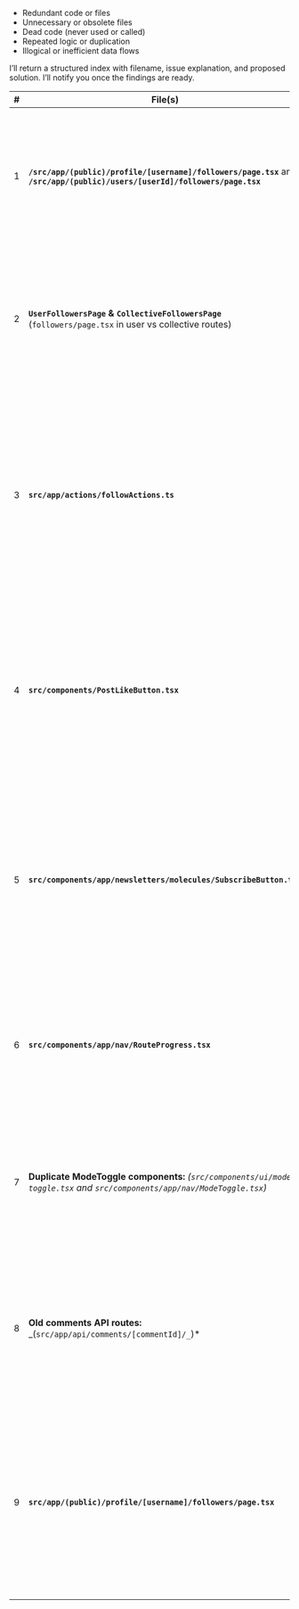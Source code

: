 - Redundant code or files
- Unnecessary or obsolete files
- Dead code (never used or called)
- Repeated logic or duplication
- Illogical or inefficient data flows

I’ll return a structured index with filename, issue explanation, and proposed solution. I’ll notify you once the findings are ready.

| #   | File(s)                                                                                                                     | Issue (Observation)                                                                                                                                                                                                                                                                                                                                                        | Suggested Solution                                                                                                                                                                                                                                                                                                           |
| --- | --------------------------------------------------------------------------------------------------------------------------- | -------------------------------------------------------------------------------------------------------------------------------------------------------------------------------------------------------------------------------------------------------------------------------------------------------------------------------------------------------------------------- | ---------------------------------------------------------------------------------------------------------------------------------------------------------------------------------------------------------------------------------------------------------------------------------------------------------------------------- |
| 1   | **`/src/app/(public)/profile/[username]/followers/page.tsx`** and **`/src/app/(public)/users/[userId]/followers/page.tsx`** | **Duplicate follower pages:** There are two nearly identical pages for listing a user’s followers – one accessed by username and one by user ID. This redundancy means maintenance overhead and potential inconsistency.                                                                                                                                                   | **Unify or remove one:** Eliminate the redundant page. Use a single followers page (preferably by username) and redirect or link ID-based requests to that page, so all user follower logic lives in one place.                                                                                                              |
| 2   | **`UserFollowersPage` & `CollectiveFollowersPage`** (`followers/page.tsx` in user vs collective routes)                     | **Repeated UI code for follower lists:** Both the user followers page and the collective followers page implement the same UI for listing followers (avatars, names, “No followers yet” message, etc.). The rendering logic is duplicated across files.                                                                                                                    | **Abstract shared component:** Create a reusable follower list component (e.g., `<FollowerList>`) that accepts data and renders the follower entries. Use this component in both pages to avoid repeating the markup and ensure consistency.                                                                                 |
| 3   | **`src/app/actions/followActions.ts`**                                                                                      | **Redundant follow/unfollow logic:** The follow/unfollow routines for users and collectives are implemented as separate functions with similar structure. Both check auth, handle already-following cases, and perform inserts/deletes in the `follows` table, but with slight inconsistencies (e.g., handling of “already following” differs between user vs collective). | **Refactor common code:** Consolidate shared follow logic (auth checks, DB operations) into a helper used by both user and collective functions. Ensure consistent behavior (e.g., treat “already following” uniformly). This reduces repetition and makes future changes (like error handling) easier to apply across both. |
| 4   | **`src/components/PostLikeButton.tsx`**                                                                                     | **Unused component (dead code):** This component for liking posts exists in the codebase but is never imported or rendered in the app (the post UI uses `PostReactionButtons` instead). It appears to be a leftover from an earlier implementation of post likes.                                                                                                          | **Remove or integrate:** If `PostReactionButtons` has fully replaced it, remove `PostLikeButton.tsx` to avoid confusion. (If not fully replaced, consider integrating it properly; however, given `PostReactionButtons` covers likes/dislikes, the standalone like button is likely obsolete.)                               |
| 5   | **`src/components/app/newsletters/molecules/SubscribeButton.tsx`**                                                          | **Unreferenced “Subscribe” button:** The SubscribeButton component (for subscribing to a user’s or collective’s newsletter) is present but not used anywhere in the UI. It’s likely part of a not-yet-implemented feature (even a TODO notes adding an initial subscription state).                                                                                        | **Implement or remove:** If a newsletter subscription feature is planned, integrate this component into the appropriate page (e.g., user profile or collective page) and implement its functionality. Otherwise, remove it until the feature is ready to avoid carrying unused code.                                         |
| 6   | **`src/components/app/nav/RouteProgress.tsx`**                                                                              | **Unneeded component:** This client-side route progress indicator is defined but never actually used (no `<RouteProgress>` in the app). It seems to be an idea for showing a loading bar on page transitions, left unused.                                                                                                                                                 | **Remove or utilize:** If a loading indicator on route change is desired, properly integrate this component (e.g., include it in the layout with route change events). If not, removing it will clean up the codebase.                                                                                                       |
| 7   | **Duplicate ModeToggle components:** _(`src/components/ui/mode-toggle.tsx` and `src/components/app/nav/ModeToggle.tsx`)_    | **Duplicate implementation:** There are two ModeToggle components for theme switching. The app uses the one under `app/nav/ModeToggle.tsx`, while another exists in the UI library folder and is not referenced. Keeping both can cause confusion.                                                                                                                         | **Keep one, delete the other:** Remove the unused `ui/mode-toggle.tsx` file. Use the `ModeToggle` in `app/nav` exclusively (or vice versa), so there is a single authoritative theme toggle component.                                                                                                                       |
| 8   | **Old comments API routes:** _(`src/app/api/comments/[commentId]/_`)\*                                                      | **Obsolete API endpoints:** The project has a newer comment system (under `comments-v2` in the API) and legacy comment endpoints. The presence of `/api/comments-v2/...` alongside `/api/comments/...` suggests the old routes are likely no longer used by the front end.                                                                                                 | **Deprecate legacy endpoints:** If the front-end now uses `comments-v2`, remove or disable the old `/api/comments` routes and related code. This avoids maintaining dead code and prevents confusion over which comment API is in use.                                                                                       |
| 9   | **`src/app/(public)/profile/[username]/followers/page.tsx`**                                                                | **Inefficient data fetching:** The user followers page fetches follower profiles in two steps (first getting follower IDs with a join, then separately querying the `users` table for profile details). This double round-trip is redundant – the initial query already joins user profile fields.                                                                         | **Optimize query logic:** Simplify to a single query. For example, use the Supabase join (as already done) to retrieve `followers` with their profile data and use that directly. Remove the extra `profilesData` fetch and combination loop. This will reduce duplicate work and improve performance.                       |
